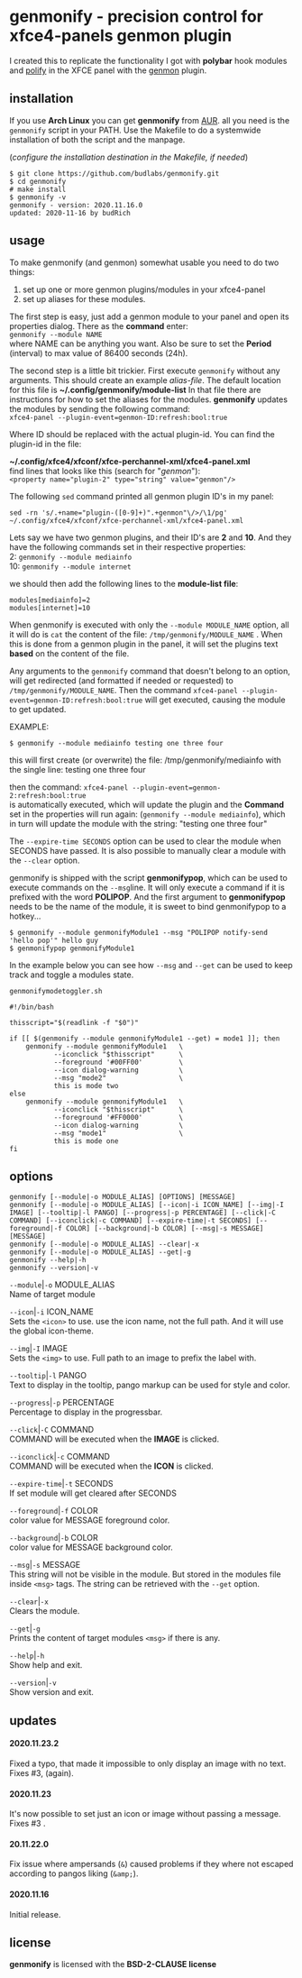 # genmonify - precision control for xfce4-panels genmon plugin 

I created this to replicate the functionality I got with
**polybar** hook modules and [polify] in the XFCE panel with
the [genmon] plugin.

installation
------------

If you use **Arch Linux** you can get **genmonify** from
[AUR].   all you need is the `genmonify` script in your
PATH. Use the Makefile to do a systemwide installation of
both the script and the manpage.  

(*configure the installation destination in the Makefile,
if needed*)

```
$ git clone https://github.com/budlabs/genmonify.git
$ cd genmonify
# make install
$ genmonify -v
genmonify - version: 2020.11.16.0
updated: 2020-11-16 by budRich
```


[polify]: https://github.com/budlabs/polify
[genmon]: https://gitlab.xfce.org/panel-plugins/xfce4-genmon-plugin
[AUR]: https://aur.archlinux.org/packages/genmonify/

usage
-----

To make genmonify (and genmon) somewhat usable you need to
do two things:  
1. set up one or more genmon plugins/modules in your
xfce4-panel  
2. set up aliases for these modules.  

The first step is easy, just add a genmon module to your
panel and open its properties dialog. There as the
**command** enter:  
`genmonify --module NAME`  
where NAME can be anything you want. Also be sure to set
the **Period** (interval) to max value of 86400 seconds
(24h).

The second step is a little bit trickier. First execute
`genmonify` without any arguments. This should create an
example *alias-file*. The default location for this file is
**~/.config/genmonify/module-list** In that file there are
instructions for how to set the aliases for the modules.
**genmonify** updates the modules by sending the following
command:  
`xfce4-panel --plugin-event=genmon-ID:refresh:bool:true`  

Where ID should be replaced with the actual plugin-id. You
can find the plugin-id in the file:  


**~/.config/xfce4/xfconf/xfce-perchannel-xml/xfce4-panel.xml**  
find lines that looks like this (search for "*genmon*"):  
`<property name="plugin-2" type="string" value="genmon"/>`

The following `sed` command printed all genmon plugin ID's
in my panel:  

```
sed -rn 's/.+name="plugin-([0-9]+)".+genmon"\/>/\1/pg' ~/.config/xfce4/xfconf/xfce-perchannel-xml/xfce4-panel.xml
```  


Lets say we have two genmon plugins, and their ID's are
**2** and **10**. And they have the following commands set
in their respective properties:  
2: `genmonify --module mediainfo`  
10: `genmonify --module internet`  

we should then add the following lines to the **module-list
file**:  
```
modules[mediainfo]=2
modules[internet]=10
```



When genmonify is executed with only the `--module
MODULE_NAME` option, all it will do is `cat` the content of
the file: `/tmp/genmonify/MODULE_NAME` . When this is done
from a genmon plugin in the panel, it will set the plugins
text **based** on the content of the file.  

Any arguments to the `genmonify` command that doesn't
belong to an option, will get redirected (and formatted if
needed or requested) to `/tmp/genmonify/MODULE_NAME`. Then
the command `xfce4-panel
--plugin-event=genmon-ID:refresh:bool:true`  will get
executed, causing the module to get updated.

EXAMPLE:  

```
$ genmonify --module mediainfo testing one three four
```


this will first create (or overwrite) the file:
/tmp/genmonify/mediainfo with the single line: testing one
three four

then the command:  `xfce4-panel
--plugin-event=genmon-2:refresh:bool:true`  
is automatically executed, which will update the  plugin
and the **Command** set in the properties  will run again:
(`genmonify --module mediainfo`), which in turn will update
the module with the string: "testing one three four"


The `--expire-time SECONDS` option can be used to clear the
module when SECONDS have passed. It is also possible to
manually clear a module with the `--clear` option.  

genmonify is shipped with the script **genmonifypop**,
which can be used to execute commands on the `--msg`line. It
will only execute a command if it is prefixed with the word
**POLIPOP**. And the first argument to **genmonifypop**
needs to be the name of the module, it is sweet to bind
genmonifypop to a hotkey...


```
$ genmonify --module genmonifyModule1 --msg "POLIPOP notify-send 'hello pop'" hello guy
$ genmonifypop genmonifyModule1
```


In the example below you can see how `--msg` and `--get`
can be used to keep track and toggle a modules state.  

`genmonifymodetoggler.sh`  

``` shell
#!/bin/bash

thisscript="$(readlink -f "$0")"

if [[ $(genmonify --module genmonifyModule1 --get) = mode1 ]]; then
    genmonify --module genmonifyModule1   \
           --iconclick "$thisscript"      \
           --foreground '#00FF00'         \
           --icon dialog-warning          \
           --msg "mode2"                  \
           this is mode two
else 
    genmonify --module genmonifyModule1   \
           --iconclick "$thisscript"      \
           --foreground '#FF0000'         \
           --icon dialog-warning          \
           --msg "mode1"                  \
           this is mode one
fi
```


options
-------

```text
genmonify [--module|-o MODULE_ALIAS] [OPTIONS] [MESSAGE]
genmonify [--module|-o MODULE_ALIAS] [--icon|-i ICON_NAME] [--img|-I IMAGE] [--tooltip|-l PANGO] [--progress|-p PERCENTAGE] [--click|-C COMMAND] [--iconclick|-c COMMAND] [--expire-time|-t SECONDS] [--foreground|-f COLOR] [--background|-b COLOR] [--msg|-s MESSAGE] [MESSAGE]
genmonify [--module|-o MODULE_ALIAS] --clear|-x
genmonify [--module|-o MODULE_ALIAS] --get|-g
genmonify --help|-h
genmonify --version|-v
```


`--module`|`-o` MODULE_ALIAS  
Name of target module

`--icon`|`-i` ICON_NAME  
Sets the `<icon>` to use. use the icon name, not the full
path. And it will use the global icon-theme.

`--img`|`-I` IMAGE  
Sets the `<img>` to use. Full path to an image to prefix
the label with.

`--tooltip`|`-l` PANGO  
Text to display in the tooltip, pango markup can be used
for style and color.

`--progress`|`-p` PERCENTAGE  
Percentage to display in the progressbar.

`--click`|`-C` COMMAND  
COMMAND will be executed when the **IMAGE** is clicked.

`--iconclick`|`-c` COMMAND  
COMMAND will be executed when the **ICON** is clicked.

`--expire-time`|`-t` SECONDS  
If set module will get cleared after SECONDS

`--foreground`|`-f` COLOR  
color value for MESSAGE foreground color.

`--background`|`-b` COLOR  
color value for MESSAGE background color.

`--msg`|`-s` MESSAGE  
This string will not be visible in the module. But stored
in the modules file inside `<msg>` tags. The string can be
retrieved with the `--get` option.

`--clear`|`-x`  
Clears the module.

`--get`|`-g`  
Prints the content of target modules `<msg>` if there is
any.

`--help`|`-h`  
Show help and exit.

`--version`|`-v`  
Show version and exit.

## updates

#### 2020.11.23.2

Fixed a typo, that made it impossible to only display an
image with no text. Fixes #3, (again).

#### 2020.11.23


It's now possible to set just an icon or image without
passing a message. Fixes #3 .




#### 20.11.22.0


Fix issue where ampersands (`&`) caused problems if they
where not escaped according to pangos liking (`&amp;`).

#### 2020.11.16


Initial release.


## license

**genmonify** is licensed with the **BSD-2-CLAUSE license**


